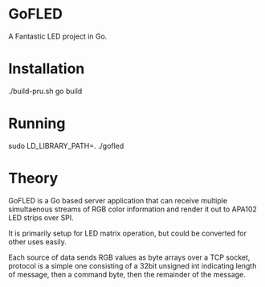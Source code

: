 GoFLED
======

A Fantastic LED project in Go.

Installation
============

./build-pru.sh
go build

Running
=======
sudo LD_LIBRARY_PATH=. ./gofled

Theory
======
GoFLED is a Go based server application that can receive multiple simultaenous streams of RGB color information and render it out to APA102 LED strips over SPI.

It is primarily setup for LED matrix operation, but could be converted for other uses easily.

Each source of data sends RGB values as byte arrays over a TCP socket, protocol is a simple one consisting of a 32bit unsigned int indicating length of message, then a command byte, then the remainder of the message.